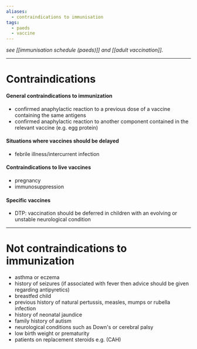 ```yaml
---
aliases:
  - contraindications to immunisation
tags:
  - paeds
  - vaccine
---
```

*see [[immunisation schedule (paeds)]] and [[adult vaccination]]*. 

---
# Contraindications
#### General contraindications to immunization
- confirmed anaphylactic reaction to a previous dose of a vaccine containing the same antigens
- confirmed anaphylactic reaction to another component contained in the relevant vaccine (e.g. egg protein)
#### Situations where vaccines should be delayed  
- febrile illness/intercurrent infection
#### Contraindications to live vaccines  
- pregnancy
- immunosuppression
#### Specific vaccines
- DTP: vaccination should be deferred in children with an evolving or unstable neurological condition

---
# Not contraindications to immunization  
- asthma or eczema
- history of seizures (if associated with fever then advice should be given regarding antipyretics)
- breastfed child
- previous history of natural pertussis, measles, mumps or rubella infection
- history of neonatal jaundice
- family history of autism
- neurological conditions such as Down's or cerebral palsy
- low birth weight or prematurity
- patients on replacement steroids e.g. (CAH)